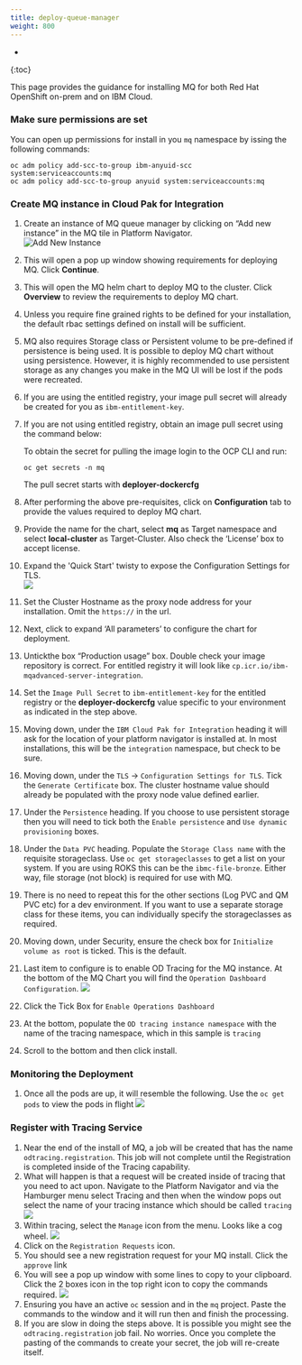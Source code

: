 ```yaml
---
title: deploy-queue-manager
weight: 800
---
```


- 
{:toc}

This page provides the guidance for installing MQ for both Red Hat OpenShift on-prem and on IBM Cloud.

### Make sure permissions are set

You can open up permissions for install in you `mq` namespace by issing the following commands:
```
oc adm policy add-scc-to-group ibm-anyuid-scc system:serviceaccounts:mq
oc adm policy add-scc-to-group anyuid system:serviceaccounts:mq
```

### Create MQ instance in Cloud Pak for Integration

1. Create an instance of MQ queue manager by clicking on “Add new instance” in the MQ tile in Platform Navigator.  
   ![Add New Instance](5.mq-nav.png)
2. This will open a pop up window showing requirements for deploying MQ. Click **Continue**.   
3. This will open the MQ helm chart to deploy MQ to the cluster.  Click **Overview** to review the requirements to deploy MQ chart.  
5. Unless you require fine grained rights to be defined for your installation, the default rbac settings defined on install will be sufficient.
8.	MQ also requires Storage class or Persistent volume to be pre-defined if persistence is being used. It is possible to deploy MQ chart without using persistence. However, it is highly recommended to use persistent storage as any changes you make in the MQ UI will be lost if the pods were recreated.
9. If you are using the entitled registry, your image pull secret will already be created for you as `ibm-entitlement-key`.
9.	If you are not using entitled registry, obtain an image pull secret using the command below:

    To obtain the secret for pulling the image login to the OCP CLI and run:
    ```
    oc get secrets -n mq
    ```
    The pull secret starts with **deployer-dockercfg**

10.	After performing the above pre-requisites, click on **Configuration** tab to provide the values required to deploy MQ chart. 

11.	Provide the name for the chart, select **mq** as Target namespace and select **local-cluster** as Target-Cluster. Also check the ‘License’ box to accept license.
12. Expand the 'Quick Start' twisty to expose the Configuration Settings for TLS.  
    ![](6.mq-quickstart.png)
12.	Set the Cluster Hostname as the proxy node address for your installation.  Omit the `https://` in the url.
13. Next, click to expand ‘All parameters’ to configure the chart for deployment. 
13.	Untickthe box “Production usage” box.  Double check your image repository is correct.  For entitled registry it will look like `cp.icr.io/ibm-mqadvanced-server-integration`.  
14. Set the `Image Pull Secret` to `ibm-entitlement-key` for the entitled registry or the **deployer-dockercfg** value specific to your environment as indicated in the step above.
14.	Moving down, under the `IBM Cloud Pak for Integration` heading it will ask for the location of your platform navigator is installed at.  In most installations, this will be the `integration` namespace, but check to be sure.  
15.	Moving down, under the `TLS` -> `Configuration Settings for TLS`.  Tick the `Generate Certificate` box. The cluster hostname value should already be populated with the proxy node value defined earlier.
16. Under the `Persistence` heading.  If you choose to use persistent storage then you will need to tick both the `Enable persistence` and `Use dynamic provisioning` boxes.
17. Under the `Data PVC` heading.  Populate the `Storage Class name` with the requisite storageclass.  Use `oc get storageclasses` to get a list on your system.  If you are using ROKS this can be the `ibmc-file-bronze`.  Either way, file storage (not block) is required for use with MQ.
18. There is no need to repeat this for the other sections (Log PVC and QM PVC etc) for a dev environment.  If you want to use a separate storage class for these items, you can individually specify the storageclasses as required.
19. Moving down, under Security, ensure the check box for `Initialize volume as root` is ticked.  This is the default.
20. Last item to configure is to enable OD Tracing for the MQ instance.  At the bottom of the MQ Chart you will find the `Operation Dashboard Configuration`.
![](11.tracingchart.png)
21. Click the Tick Box for `Enable Operations Dashboard`
22. At the bottom, populate the `OD tracing instance namespace` with the name of the tracing namespace, which in this sample is `tracing`
23. Scroll to the bottom and then click install.

### Monitoring the Deployment
1. Once all the pods are up, it will resemble the following.  Use the `oc get pods` to view the pods in flight
![](12.mqpods.png)

### Register with Tracing Service
1. Near the end of the install of MQ, a job will be created that has the name `odtracing.registration`.  This job will not complete until the Registration is completed inside of the Tracing capability.
2. What will happen is that a request will be created inside of tracing that you need to act upon.  Navigate to the Platform Navigator and via the Hamburger menu select Tracing and then when the window pops out select the name of your tracing instance which should be called `tracing`
![](13.tracing-nav.png)
3. Within tracing, select the `Manage` icon from the menu.  Looks like a cog wheel.
![](14.tracing-from-menu.png)
4. Click on the `Registration Requests` icon.
5. You should see a new registration request for your MQ install.  Click the `approve` link
6. You will see a pop up window with some lines to copy to your clipboard.  Click the 2 boxes icon in the top right icon to copy the commands required.
![](15.process-request.png)
7. Ensuring you have an active `oc` session and in the `mq` project.  Paste the commands to the window and it will run then and finish the processing.
8. If you are slow in doing the steps above.  It is possible you might see the `odtracing.registration` job fail.  No worries.  Once you complete the pasting of the commands to create your secret, the job will re-create itself.